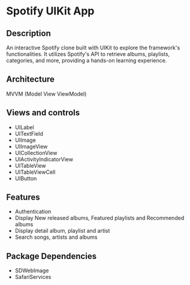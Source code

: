 # Spotify UIKit App

## Description

An interactive Spotify clone built with UIKit to explore the framework's functionalities. It utilizes Spotify's API to retrieve albums, playlists, categories, and more, providing a hands-on learning experience.

## Architecture
MVVM (Model View ViewModel) 

## Views and controls
-  UILabel
-  UITextField
-  UIImage
-  UIImageView
-  UICollectionView
-  UIActivityIndicatorView
-  UITableView
-  UITableViewCell
-  UIButton  

## Features
- Authentication
- Display New released albums, Featured playlists and Recommended albums
- Display detail album, playlist and artist
- Search songs, artists and albums 

## Package Dependencies
-  SDWebImage
-  SafariServices
